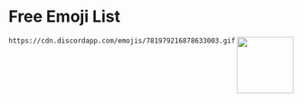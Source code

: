 # Free Emoji List

<img align="right" width="100" height="100" src="https://cdn.discordapp.com/emojis/781979216878633003.gif">

```
https://cdn.discordapp.com/emojis/781979216878633003.gif
```

